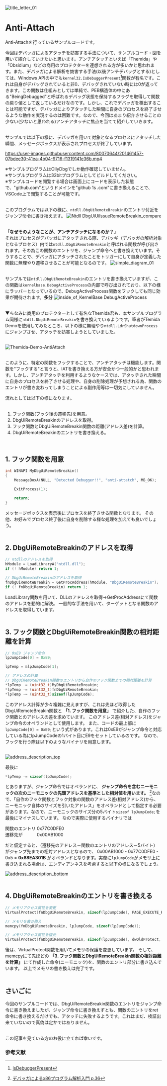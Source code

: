 ![title_letter_01](https://user-images.githubusercontent.com/80070644/201461433-65831267-4ca5-4bc2-88ed-a29a16b0a0b3.png)

# Anti-Attach  
Anti-Attachを行っているサンプルコードです。  
  
今回はデバッガによるアタッチを妨害する手法について、サンプルコード・図を用いて紹介していきたいと思います。アンチアタッチといえば「Themida」や「Obsidium」などの商用のプロテクターを連想される方が多いかと思われます。また、デバッガによる解析を妨害する手法(以後アンチデバッグとする)としては、Windows APIの中でも```kernel32.IsDebuggerPresent```[^1]関数が有名です。これは自身がデバッグされていると非0、デバッグされていない時には0が返ってきます。この関数は仕組みとしては単純で、PEB構造体の中にある"BeingDebugged"と呼ばれるデバッグ状態を保持するフラグを取得して関数の戻り値として返しているだけなのです。しかし、これでデバッガを検出することは可能ですが、デバッガによりアタッチした瞬間に自身のプロセスを終了させるような動作を実現するのは困難です。なので、今回はあまり紹介させることの少ない(少ないと思われる)アンチアタッチに焦点を当てて紹介していきます。
<br>
<br>

サンプルでは以下の様に、デバッガを用いて対象となるプロセスにアタッチした瞬間、メッセージボックスが表示されプロセスが終了しています。

https://user-images.githubusercontent.com/80070644/201461457-07bdee30-41ea-4b04-9716-f1319141e36b.mp4

※サンプルプログラムはOllyDbgでしか動作確認していません。<br>
※サンプルプログラムは32bitプログラムとしてビルドしてください。<br>
※サンプルコードを閲覧する場合は画面上にコードを表示した状態で、"github.com"というドメインを"github 1s .com"に書き換えることで、VSCode上で閲覧することが可能です。
<br>
<br>

このプログラムでは以下の様に、```ntdll.DbgUiRemoteBreakin```のエントリ付近をジャンプ命令に書き換えます。
![Ntdll DbgUiUiIssueRemoteBreakin_compare](https://user-images.githubusercontent.com/80070644/201461465-5151a23a-462f-4571-9889-f2c909e0c457.png)
<br>
<br>

**「なぜそのようなことが、アンチアタッチになるのか？」**<br>
それはプロセスがデバッガにアタッチされる際、デバッギ（デバッガの解析対象となるプロセス）内では```ntdll.DbgUiRemoteBreakin```と呼ばれる関数が呼び出されます。その為この関数のエントリを、ジャンプ命令へと書き換えています。そうすることで、デバッガにアタッチされたことをトリガーにして自身が定義した関数に無理やり遷移させることが可能となるのです。
![simple_diagram_01](https://user-images.githubusercontent.com/80070644/201461471-bac51587-6585-4227-bd0f-1ea4e87e4938.png)
<br>
<br>

サンプルでは```ntdll.DbgUiRemoteBreakin```のエントリを書き換えていますが、この関数は```kernelbase.DebugActiveProcess```の内部で呼び出されており、以下の様にラッパーとなっているので、DebugActiveProcess関数をフックしても同じ効果が期待されます。**多分**
![inside_of_KernelBase DebugActiveProcess](https://user-images.githubusercontent.com/80070644/201461478-b3fce3e2-e0e3-4e3e-b0e2-a177ff966288.png)
<br>
<br>

▼ちなみに商用のプロテクターとして有名なThemida君も、本サンプルプログラム同様に```ntdll.DbgUiRemoteBreakin```を書き換えているようです。筆者がTemida Demoを使用してみたところ、以下の様に無理やり```ntdll.LdrShutdownProcess```にジャンプさせ、アタッチを妨害しようとしていました。
<br>
<br>

![Themida-Demo-AntiAttach](https://user-images.githubusercontent.com/80070644/201461501-0579023a-6f92-4228-85eb-b32fa2fe1283.png)
<br>
<br>

このように、特定の関数をフックすることで、アンチアタッチは機能します。関数を"フックする"と言うと、IATを書き換える方が安全かつ一般的かと思われます。しかし、アンチアタッチを利用するようなケースでは、アタッチされた瞬間に自身のプロセスを終了させる処理や、自身の削除処理が予想される為、関数のエントリが書き変わってしまうことによる副作用等は一切気にしていません。

流れとしては以下の様になります。
<br>
<br>

1. フック関数(フック後の遷移先)を用意。
2. DbgUiRemoteBreakinのアドレスを取得。
3. フック関数とDbgUiRemoteBreakin関数の距離(アドレス差)を計算。
4. DbgUiRemoteBreakinのエントリを書き換える。
<br>

## 1. フック関数を用意

```C
int WINAPI MyDbgUiRemoteBreakin()
{
	MessageBoxA(NULL, "Detected Debugger!!", "anti-attatch", MB_OK);

	ExitProcess(1);

	return;
}
```

メッセージボックスを表示後にプロセスを終了させる関数となります。
その他、お好みでプロセス終了後に自身を削除する様な処理を加えても良いでしょう。
<br>
<br>

## 2. DbgUiRemoteBreakinのアドレスを取得

``` C
// ntdllのアドレスを取得
hModule = LoadLibraryA("ntdll.dll");
if (! hModule) return 1;

// DbgUiRemoteBreakinのアドレスを取得
fnDbgUiRemoteBreakin = GetProcAddress(hModule, "DbgUiRemoteBreakin");
if (! fnDbgUiRemoteBreakin) return 1;
```

LoadLibrary関数を用いて、DLLのアドレスを取得→GetProcAddressにて関数のアドレスを動的に解決。
一般的な手法を用いて、ターゲットとなる関数のアドレスを取得しています。
<br>
<br>

## 3. フック関数とDbgUiRemoteBreakin関数の相対距離を計算

```C
// 0xE9 ジャンプ命令
lpJumpCode[0] = 0xE9;

lpTemp = &lpJumpCode[1];

// アドレスの計算
// DbgUiRemoteBreakin関数のエントリから自作のフック関数までの相対距離を計算
*lpTemp  = (uint32_t)MyDbgUiRemoteBreakin;
*lpTemp -= (uint32_t)fnDbgUiRemoteBreakin;
*lpTemp -= (uint32_t)sizeof(lpJumpCode);
```

このアドレス計算が少々複雑に見えますが、これは先ほど取得したDbgUiRemoteBreakin関数と **「1. フック関数を用意」** で紹介した、自作のフック関数とのアドレスの差を求めています。
このアドレス差(相対アドレス)をジャンプ命令のオペランドとして使用します。
また、コードの最上部に```lpJumpCode[0] = 0xE9;```という式があります。これは0xE9がジャンプ命令と対応している為にlpJumpCodeの1バイト目にE9をセットしているのです。
なので、フックを行う際は以下のようなバイナリを用意します。
<br>
<br>

![address_description_top](https://user-images.githubusercontent.com/80070644/201461516-729a975d-cc00-44ed-97b0-d361a575535a.png)

最後に
```C
*lpTemp -= sizeof(lpJumpCode);
```
とありますが、ジャンプ命令ではオペランドに、 **ジャンプ命令を含むニーモニックの次のニーモニックの先頭アドレスを基準とした相対値を用います。** [^2]なので、「自作のフック関数とフック対象の関数のアドレス差(相対アドレス)から、ニーモニック自体のサイズを引いたアドレス」をオペランドとして指定する必要があります。なので、ニーモニックのサイズ分の5バイト```sizeof lpJumpCode;```を最後にマイナスしています。
なので実際に使用するバイナリでは

関数のエントリ 0x77C0DFE0<br>
遷移先が　　　 0x00AB1000<br>

だと仮定すると、（遷移先のアドレス－関数のエントリのアドレス－5バイト）がジャンプ先までの相対アドレスとなるので、
0x00AB1000 - 0x77C0DFE0 - 0x5 = **0x88EA301B** がオペランドとなります。実際に```lpJumpCode```がメモリ上に書き込まれる場合は、エンディアンネスを考慮すると以下の様になるでしょう。

![address_description_bottom](https://user-images.githubusercontent.com/80070644/201461528-7c802100-ba3b-4f79-a7d6-237c3e8c2b25.png)
<br>
<br>

## 4. DbgUiRemoteBreakinのエントリを書き換える

```C
// メモリアクセス属性を変更
VirtualProtect(fnDbgUiRemoteBreakin, sizeof(lpJumpCode), PAGE_EXECUTE_READWRITE, &dwOldProtect);

// メモリを書き換え
memcpy(fnDbgUiRemoteBreakin, lpJumpCode, sizeof(lpJumpCode));

// メモリアクセス属性を復元
VirtualProtect(fnDbgUiRemoteBreakin, sizeof(lpJumpCode), dwOldProtect, &dwOldProtect);
```

後は、VirtualProtect関数を用いてメモリの保護を変更しています。
そして、memcpyにて先ほどの **「3. フック関数とDbgUiRemoteBreakin関数の相対距離を計算」** にて作成した命令(ニーモニック)を、関数のエントリ部分に書き込んでいます。
以上でメモリの書き換えは完了です。
<br>
<br>

## さいごに
今回のサンプルコードでは、DbgUiRemoteBreakin関数のエントリをジャンプ命令に書き換えましたが、ジャンプ命令に書き換えずとも、関数のエントリをret命令に書き換えるだけでも、アタッチに失敗するようです。これはまだ、検証出来ていないので真偽は定かではありません。
<br>
<br>

この記事を見ている方のお役に立てれば幸いです。
<br>

### 参考文献
[^1]: [IsDebuggerPresent](https://learn.microsoft.com/ja-jp/windows/win32/api/debugapi/nf-debugapi-isdebuggerpresent)
[^2]: [デバッガによるx86プログラム解析入門 p.36](https://www.shuwasystem.co.jp/book/9784798042053.html)
